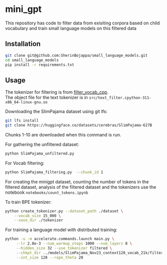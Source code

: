 # mini_gpt

This repository has code to filter data from exisiting corpora based on child vocabulary and train small language models on this filtered data

## Installation

```bash
git clone git@github.com:SherinBojappa/small_language_models.git
cd small_language_models
pip install -r requirements.txt
```

## Usage

The tokenizer for filtering is from [filter_vocab_cpp](https://github.com/Guitaricet/filter_vocab_cpp).<br>
The object file for the text tokenizer is in ```src/text_filter.cpython-311-x86_64-linux-gnu.so```<br>

Downloading the SlimPajama dataset using git lfs:
```bash
git lfs install
git clone https://huggingface.co/datasets/cerebras/SlimPajama-627B
```
Chunks 1-10 are downloaded when this command is run.

For gathering the unfiltered dataset:
```bash
python SlimPajama_unfiltered.py
```

For Vocab filtering:
<!-- ```bash
python src/vocab_utils.py --dataset_name redpajama \
     --subset common_crawl \
     --filter_data_path minigpt
``` -->
```bash
python SlimPajama_filtering.py  --chunk_id 1
```

<!-- Updated ipthon notebook can be found here - work in progress:
```bash
notebooks/filtering_dev_aug14.ipynb
``` -->

For creating the minigpt dataset, counting the number of tokens in the filtered dataset, analysis of the filtered dataset and the tokenizers use the notebook ```notebooks/count_tokens.ipynb```

To train BPE tokenizer:
```bash
python create_tokenizer.py --dataset_path ./dataset \
    --vocab_size 15_000 \
    --save_dir ./tokenizer
```

For training a language model with distributed training:
```bash
python -u -m accelerate.commands.launch main.py \
     --lr 2.8e-3 --num_warmup_steps 1000 --num_layers 8 \
     --hidden_size 32 --use_tokenizer filtered \
     --chkpt_dir ../models/SlimPajama_Nov23_context128_vocab_21k/filtered/hidden_32_num_layer_8_int_128 \
     --int_size 128 --rope_theta 20
```